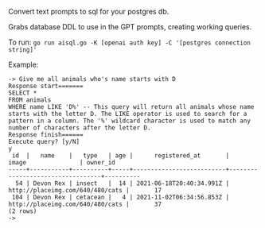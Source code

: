 Convert text prompts to sql for your postgres db.

Grabs database DDL to use in the GPT prompts, creating working queries.

To run:
`
 go run aisql.go -K [openai auth key] -C '[postgres connection string]'
`

Example:
```
-> Give me all animals who's name starts with D
Response start=======
SELECT * 
FROM animals 
WHERE name LIKE 'D%' -- This query will return all animals whose name starts with the letter D. The LIKE operator is used to search for a pattern in a column. The '%' wildcard character is used to match any number of characters after the letter D.
Response finish======
Execute query? [y/N]
y
 id  |   name    |   type   | age |      registered_at       |              image               | owner_id 
-----+-----------+----------+-----+--------------------------+----------------------------------+----------
  54 | Devon Rex | insect   |  14 | 2021-06-18T20:40:34.991Z | http://placeimg.com/640/480/cats |       17 
 104 | Devon Rex | cetacean |   4 | 2021-11-02T06:34:56.853Z | http://placeimg.com/640/480/cats |       37 
(2 rows)
-> 
```